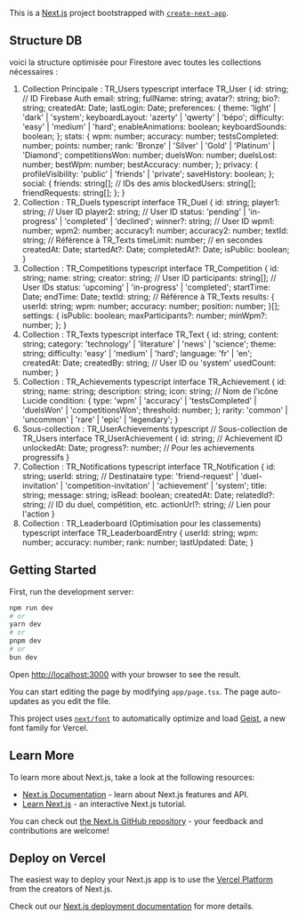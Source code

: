 This is a [Next.js](https://nextjs.org) project bootstrapped with [`create-next-app`](https://nextjs.org/docs/app/api-reference/cli/create-next-app).

## Structure DB

voici la structure optimisée pour Firestore avec toutes les collections nécessaires :

1. Collection Principale : TR_Users
typescript
interface TR_User {
  id: string; // ID Firebase Auth
  email: string;
  fullName: string;
  avatar?: string;
  bio?: string;
  createdAt: Date;
  lastLogin: Date;
  preferences: {
    theme: 'light' | 'dark' | 'system';
    keyboardLayout: 'azerty' | 'qwerty' | 'bépo';
    difficulty: 'easy' | 'medium' | 'hard';
    enableAnimations: boolean;
    keyboardSounds: boolean;
  };
  stats: {
    wpm: number;
    accuracy: number;
    testsCompleted: number;
    points: number;
    rank: 'Bronze' | 'Silver' | 'Gold' | 'Platinum' | 'Diamond';
    competitionsWon: number;
    duelsWon: number;
    duelsLost: number;
    bestWpm: number;
    bestAccuracy: number;
  };
  privacy: {
    profileVisibility: 'public' | 'friends' | 'private';
    saveHistory: boolean;
  };
  social: {
    friends: string[]; // IDs des amis
    blockedUsers: string[];
    friendRequests: string[];
  };
}
2. Collection : TR_Duels
typescript
interface TR_Duel {
  id: string;
  player1: string; // User ID
  player2: string; // User ID
  status: 'pending' | 'in-progress' | 'completed' | 'declined';
  winner?: string; // User ID
  wpm1: number;
  wpm2: number;
  accuracy1: number;
  accuracy2: number;
  textId: string; // Référence à TR_Texts
  timeLimit: number; // en secondes
  createdAt: Date;
  startedAt?: Date;
  completedAt?: Date;
  isPublic: boolean;
}
3. Collection : TR_Competitions
typescript
interface TR_Competition {
  id: string;
  name: string;
  creator: string; // User ID
  participants: string[]; // User IDs
  status: 'upcoming' | 'in-progress' | 'completed';
  startTime: Date;
  endTime: Date;
  textId: string; // Référence à TR_Texts
  results: {
    userId: string;
    wpm: number;
    accuracy: number;
    position: number;
  }[];
  settings: {
    isPublic: boolean;
    maxParticipants?: number;
    minWpm?: number;
  };
}
4. Collection : TR_Texts
typescript
interface TR_Text {
  id: string;
  content: string;
  category: 'technology' | 'literature' | 'news' | 'science';
  theme: string;
  difficulty: 'easy' | 'medium' | 'hard';
  language: 'fr' | 'en';
  createdAt: Date;
  createdBy: string; // User ID ou 'system'
  usedCount: number;
}
5. Collection : TR_Achievements
typescript
interface TR_Achievement {
  id: string;
  name: string;
  description: string;
  icon: string; // Nom de l'icône Lucide
  condition: {
    type: 'wpm' | 'accuracy' | 'testsCompleted' | 'duelsWon' | 'competitionsWon';
    threshold: number;
  };
  rarity: 'common' | 'uncommon' | 'rare' | 'epic' | 'legendary';
}
6. Sous-collection : TR_UserAchievements
typescript
// Sous-collection de TR_Users
interface TR_UserAchievement {
  id: string; // Achievement ID
  unlockedAt: Date;
  progress?: number; // Pour les achievements progressifs
}
7. Collection : TR_Notifications
typescript
interface TR_Notification {
  id: string;
  userId: string; // Destinataire
  type: 'friend-request' | 'duel-invitation' | 'competition-invitation' | 'achievement' | 'system';
  title: string;
  message: string;
  isRead: boolean;
  createdAt: Date;
  relatedId?: string; // ID du duel, compétition, etc.
  actionUrl?: string; // Lien pour l'action
}
8. Collection : TR_Leaderboard (Optimisation pour les classements)
typescript
interface TR_LeaderboardEntry {
  userId: string;
  wpm: number;
  accuracy: number;
  rank: number;
  lastUpdated: Date;
}


## Getting Started

First, run the development server:

```bash
npm run dev
# or
yarn dev
# or
pnpm dev
# or
bun dev
```

Open [http://localhost:3000](http://localhost:3000) with your browser to see the result.

You can start editing the page by modifying `app/page.tsx`. The page auto-updates as you edit the file.

This project uses [`next/font`](https://nextjs.org/docs/app/building-your-application/optimizing/fonts) to automatically optimize and load [Geist](https://vercel.com/font), a new font family for Vercel.

## Learn More

To learn more about Next.js, take a look at the following resources:

- [Next.js Documentation](https://nextjs.org/docs) - learn about Next.js features and API.
- [Learn Next.js](https://nextjs.org/learn) - an interactive Next.js tutorial.

You can check out [the Next.js GitHub repository](https://github.com/vercel/next.js) - your feedback and contributions are welcome!

## Deploy on Vercel

The easiest way to deploy your Next.js app is to use the [Vercel Platform](https://vercel.com/new?utm_medium=default-template&filter=next.js&utm_source=create-next-app&utm_campaign=create-next-app-readme) from the creators of Next.js.

Check out our [Next.js deployment documentation](https://nextjs.org/docs/app/building-your-application/deploying) for more details.
